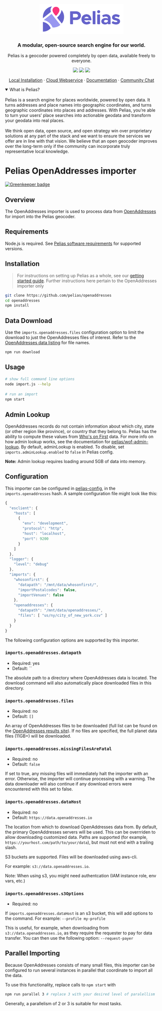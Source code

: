 <p align="center">
  <img height="100" src="https://raw.githubusercontent.com/pelias/design/master/logo/pelias_github/Github_markdown_hero.png">
</p>
<h3 align="center">A modular, open-source search engine for our world.</h3>
<p align="center">Pelias is a geocoder powered completely by open data, available freely to everyone.</p>
<p align="center">
<a href="https://en.wikipedia.org/wiki/MIT_License"><img src="https://img.shields.io/github/license/pelias/api?style=flat&color=orange" /></a>
<a href="https://hub.docker.com/u/pelias"><img src="https://img.shields.io/docker/pulls/pelias/api?style=flat&color=informational" /></a>
<a href="https://gitter.im/pelias/pelias"><img src="https://img.shields.io/gitter/room/pelias/pelias?style=flat&color=yellow" /></a>
</p>
<p align="center">
	<a href="https://github.com/pelias/docker">Local Installation</a> ·
        <a href="https://geocode.earth">Cloud Webservice</a> ·
	<a href="https://github.com/pelias/documentation">Documentation</a> ·
	<a href="https://gitter.im/pelias/pelias">Community Chat</a>
</p>
<details open>
<summary>What is Pelias?</summary>
<br />
Pelias is a search engine for places worldwide, powered by open data. It turns addresses and place names into geographic coordinates, and turns geographic coordinates into places and addresses. With Pelias, you’re able to turn your users’ place searches into actionable geodata and transform your geodata into real places.
<br /><br />
We think open data, open source, and open strategy win over proprietary solutions at any part of the stack and we want to ensure the services we offer are in line with that vision. We believe that an open geocoder improves over the long-term only if the community can incorporate truly representative local knowledge.
</details>

# Pelias OpenAddresses importer

[![Greenkeeper badge](https://badges.greenkeeper.io/pelias/openaddresses.svg)](https://greenkeeper.io/)

## Overview

The OpenAddresses importer is used to process data from [OpenAddresses](http://openaddresses.io/)
for import into the Pelias geocoder.

## Requirements

Node.js is required. See [Pelias software requirements](https://github.com/pelias/documentation/blob/master/requirements.md) for supported versions.

## Installation

> For instructions on setting up Pelias as a whole, see our [getting started guide](https://github.com/pelias/documentation/blob/master/getting_started_install.md). Further instructions here pertain to the OpenAddresses importer only

```bash
git clone https://github.com/pelias/openaddresses
cd openaddresses
npm install
```

## Data Download
Use the `imports.openaddresses.files` configuration option to limit the download to just the OpenAddresses files of interest.
Refer to the [OpenAddresses data listing]( http://results.openaddresses.io/?runs=all#runs) for file names.

```bash
npm run download
```

## Usage
```bash
# show full command line options
node import.js --help

# run an import
npm start
```

## Admin Lookup
OpenAddresses records do not contain information about which city, state (or
other region like province), or country that they belong to. Pelias has the
ability to compute these values from [Who's on First](http://whosonfirst.mapzen.com/) data.
For more info on how admin lookup works, see the documentation for
[pelias/wof-admin-lookup](https://github.com/pelias/wof-admin-lookup). By default,
adminLookup is enabled.  To disable, set `imports.adminLookup.enabled` to `false` in Pelias config.

**Note:** Admin lookup requires loading around 5GB of data into memory.

## Configuration
This importer can be configured in [pelias-config](https://github.com/pelias/config), in the `imports.openaddresses`
hash. A sample configuration file might look like this:

```javascript
{
  "esclient": {
    "hosts": [
      {
        "env": "development",
        "protocol": "http",
        "host": "localhost",
        "port": 9200
      }
    ]
  },
  "logger": {
    "level": "debug"
  },
  "imports": {
    "whosonfirst": {
      "datapath": "/mnt/data/whosonfirst/",
      "importPostalcodes": false,
      "importVenues": false
    },
    "openaddresses": {
      "datapath": "/mnt/data/openaddresses/",
      "files": [ "us/ny/city_of_new_york.csv" ]
    }
  }
}
```

The following configuration options are supported by this importer.

### `imports.openaddresses.datapath`

* Required: yes
* Default: ``

The absolute path to a directory where OpenAddresses data is located. The download command will also automatically place downloaded files in this directory.

### `imports.openaddresses.files`

* Required: no
* Default: `[]`

An array of OpenAddresses files to be downloaded (full list can be found on the
[OpenAddresses results site](http://results.openaddresses.io/?runs=all#runs)).
If no files are specified, the full planet data files (11GB+) will be
downloaded.

### `imports.openaddresses.missingFilesAreFatal`

* Required: no
* Default: `false`

If set to true, any missing files will immediately halt the importer with an
error. Otherwise, the importer will continue processing with a warning. The
data downloader will also continue if any download errors were encountered with this set to false.

### `imports.openaddresses.dataHost`

* Required: no
* Default: `https://data.openaddresses.io`

The location from which to download OpenAddresses data from. By default, the
primary OpenAddresses servers will be used. This can be overrriden to allow
downloading customized data. Paths are supported (for example,
`https://yourhost.com/path/to/your/data`), but must not end with a trailing
slash.

S3 buckets are supported. Files will be downloaded using aws-cli.

For example: `s3://data.openaddresses.io`.

Note: When using s3, you might need authentcation (IAM instance role, env vars, etc.)

### `imports.openaddresses.s3Options`

* Required: no

If `imports.openaddresses.dataHost` is an s3 bucket, this will add options to the command.
For example: `--profile my-profile`

This is useful, for example, when downloading from `s3://data.openaddresses.io`,
as they require the requester to pay for data transfer.
You can then use the following option: `--request-payer`

## Parallel Importing

Because OpenAddresses consists of many small files, this importer can be configured to run several instances in parallel that coordinate to import all the data.

To use this functionality, replace calls to `npm start` with

```bash
npm run parallel 3 # replace 3 with your desired level of paralellism
```

Generally, a parallelism of 2 or 3 is suitable for most tasks.
